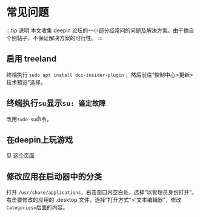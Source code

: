 # 常见问题
:::tip 说明
本文收集 deepin 论坛的一小部分经常问的问题及解决方案。由于摘自个别帖子，不保证解决方案的可行性。
:::

## 启用 treeland

终端执行 `sudo apt install dcc-insider-plugin` ，然后前往“控制中心>更新>技术预览”选择。

## 终端执行`su`显示`su: 鉴定故障`

改用`sudo su`命令。

## 在deepin上玩游戏

见 [这个页面](/deepin高频问题解决方案整理/games)

## 修改应用在启动器中的分类

打开 `/usr/share/applications`，右击窗口内空白处，选择“以管理员身份打开”。右击要修改的应用的 .desktop 文件，选择“打开方式”>“文本编辑器”，修改`Categories=`后面的内容。